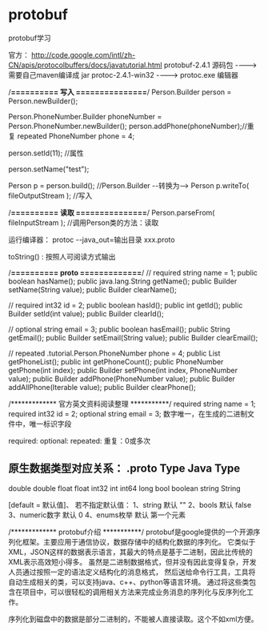 # protobuf
protobuf学习

官方：
http://code.google.com/intl/zh-CN/apis/protocolbuffers/docs/javatutorial.html
protobuf-2.4.1 源码包 ----> 需要自己maven编译成 jar
protoc-2.4.1-win32    ----> protoc.exe 编辑器


/**========== 写入 ===============**/
Person.Builder person = Person.newBuilder();

Person.PhoneNumber.Builder phoneNumber = Person.PhoneNumber.newBuilder();
person.addPhone(phoneNumber);//重复 repeated PhoneNumber phone = 4;

person.setId(11); //属性

person.setName("test");

Person p = person.build(); //Person.Builder --转换为--> Person
p.writeTo( fileOutputStream ); //写入



/**========== 读取 ===============**/
Person.parseFrom( fileInputStream ); //调用Person类的方法：读取




运行编译器：
protoc --java_out=输出目录   xxx.proto

toString()	: 按照人可阅读方式输出

/**========== proto =============**/
// required string name = 1;
public boolean hasName();
public java.lang.String getName();
public Builder setName(String value);
public Builder clearName();

// required int32 id = 2;
public boolean hasId();
public int getId();
public Builder setId(int value);
public Builder clearId();

// optional string email = 3;
public boolean hasEmail();
public String getEmail();
public Builder setEmail(String value);
public Builder clearEmail();

// repeated .tutorial.Person.PhoneNumber phone = 4;
public List<PhoneNumber> getPhoneList();
public int getPhoneCount();
public PhoneNumber getPhone(int index);
public Builder setPhone(int index, PhoneNumber value);
public Builder addPhone(PhoneNumber value);
public Builder addAllPhone(Iterable<PhoneNumber> value);
public Builder clearPhone();


/************* 官方英文资料阅读整理 ***********/
required string name = 1;
required int32 id = 2;
optional string email = 3;
数字唯一，在生成的二进制文件中，唯一标识字段  

required: 
optional: 
repeated: 重复：0或多次

原生数据类型对应关系：
.proto Type		Java Type
--------------------------
double			double
float			float
int32			int
int64			long
bool			boolean
string			String


[default = 默认值]、
若不指定默认值：
1、string 默认 ""
2、bools 默认 false
3、numeric数字  默认  0
4、enums枚举  默认  第一个元素


/************* protobuf介绍 ***********/
protobuf是google提供的一个开源序列化框架。主要应用于通信协议，数据存储中的结构化数据的序列化。
它类似于XML，JSON这样的数据表示语言，其最大的特点是基于二进制，因此比传统的XML表示高效短小得多。
虽然是二进制数据格式，但并没有因此变得复杂，开发人员通过按照一定的语法定义结构化的消息格式，
然后送给命令行工具，工具将自动生成相关的类，可以支持java、c++、python等语言环境。
通过将这些类包含在项目中，可以很轻松的调用相关方法来完成业务消息的序列化与反序列化工作。

序列化到磁盘中的数据是部分二进制的，不能被人直接读取。这个不如xml方便。


